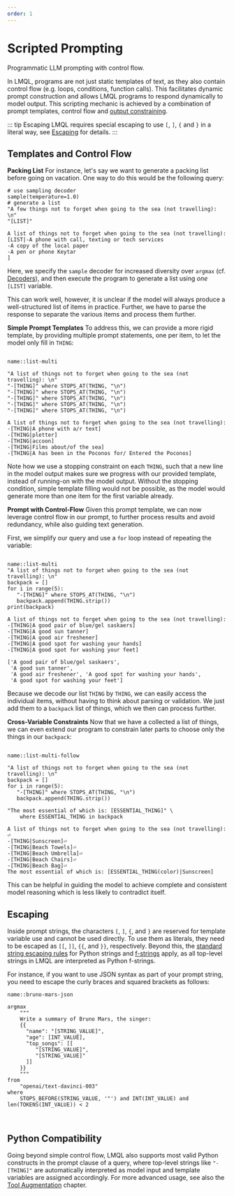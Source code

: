 ```yaml
---
order: 1
---
```

# Scripted Prompting

<div class="subtitle">Programmatic LLM prompting with control flow.</div>

In LMQL, programs are not just static templates of text, as they also contain control flow (e.g. loops, conditions, function calls). This facilitates dynamic prompt construction and allows LMQL programs to respond dynamically to model output. This scripting mechanic is achieved by a combination of prompt templates, control flow and [output constraining](constraints.md).

::: tip Escaping
LMQL requires special escaping to use `[`, `]`, `{` and `}` in a literal way, see [Escaping](#escaping) for details.
:::

## Templates and Control Flow

**Packing List** For instance, let's say we want to generate a packing list before going on vacation. One way to do this would be the following query:

```{lmql}
# use sampling decoder
sample(temperature=1.0) 
# generate a list
"A few things not to forget when going to the sea (not travelling): \n"
"[LIST]"
```
```promptdown
A list of things not to forget when going to the sea (not travelling):
[LIST|-A phone with call, texting or tech services
-A copy of the local paper
-A pen or phone Keytar
]
```

Here, we specify the `sample` decoder for increased diversity over `argmax` (cf. [Decoders](./decoding.md)), and then execute the program to generate a list using *one* `[LIST]` variable.


This can work well, however, it is unclear if the model will always produce a well-structured list of items in practice. Further, we have to parse the response to separate the various items and process them further.

**Simple Prompt Templates** To address this, we can provide a more rigid template, by providing multiple prompt statements, one per item, to let the model only fill in `THING`:

```{lmql}

name::list-multi

"A list of things not to forget when going to the sea (not travelling): \n"
"-[THING]" where STOPS_AT(THING, "\n")
"-[THING]" where STOPS_AT(THING, "\n")
"-[THING]" where STOPS_AT(THING, "\n")
"-[THING]" where STOPS_AT(THING, "\n")
"-[THING]" where STOPS_AT(THING, "\n")

```
```promptdown
A list of things not to forget when going to the sea (not travelling):
-[THING|A phone with a/r text]
-[THING|pletter]
-[THING|accoon]
-[THING|Films about/of the sea]
-[THING|A has been in the Poconos for/ Entered the Poconos]
```

Note how we use a stopping constraint on each `THING`, such that a new line in the model output makes sure we progress with our provided template, instead of running-on with the model output. Without the stopping condition, simple template filling would not be possible, as the model would generate more than one item for the first variable already.

**Prompt with Control-Flow** Given this prompt template, we can now leverage control flow in our prompt, to further process results and avoid redundancy, while also guiding text generation. 

First, we simplify our query and use a `for` loop instead of repeating the variable:

```{lmql}

name::list-multi
"A list of things not to forget when going to the sea (not travelling): \n"
backpack = []
for i in range(5):
   "-[THING]" where STOPS_AT(THING, "\n") 
   backpack.append(THING.strip())
print(backpack)

```
```promptdown
A list of things not to forget when going to the sea (not travelling):
-[THING|A good pair of blue/gel saskaers]
-[THING|A good sun tanner]
-[THING|A good air freshener]
-[THING|A good spot for washing your hands]
-[THING|A good spot for washing your feet]
```
```output
['A good pair of blue/gel saskaers', 
 'A good sun tanner', 
 'A good air freshener', 'A good spot for washing your hands', 
 'A good spot for washing your feet']
```

Because we decode our list `THING` by `THING`, we can easily access the individual items, without having to think about parsing or validation. We just add them to a `backpack` list of things, which we then can process further.


**Cross-Variable Constraints** Now that we have a collected a list of things, we can even extend our program to constrain later parts to choose only the things in our `backpack`:

```{lmql}

name::list-multi-follow

"A list of things not to forget when going to the sea (not travelling): \n"
backpack = []
for i in range(5):
   "-[THING]" where STOPS_AT(THING, "\n") 
   backpack.append(THING.strip())

"The most essential of which is: [ESSENTIAL_THING]" \
    where ESSENTIAL_THING in backpack

```
```promptdown
A list of things not to forget when going to the sea (not travelling): ⏎
-[THING|Sunscreen]⏎
-[THING|Beach Towels]⏎
-[THING|Beach Umbrella]⏎
-[THING|Beach Chairs]⏎
-[THING|Beach Bag]⏎
The most essential of which is: [ESSENTIAL_THING(color)|Sunscreen]
```

This can be helpful in guiding the model to achieve complete and consistent model reasoning which is less likely to contradict itself.

## Escaping


Inside prompt strings, the characters `[`, `]`, `{`, and `}` are reserved for template variable use and cannot be used directly. To use them as literals, they need to be escaped as `[[`, `]]`, <code><span v-pre>{{</span></code>, and `}}`, respectively. Beyond this, the [standard string escaping rules](https://www.w3schools.com/python/gloss_python_escape_characters.asp) for Python strings and [f-strings](https://peps.python.org/pep-0498/#escape-sequences) apply, as all top-level strings in LMQL are interpreted as Python f-strings.

For instance, if you want to use JSON syntax as part of your prompt string, you need to escape the curly braces and squared brackets as follows:

```{lmql}
name::bruno-mars-json

argmax 
    """
    Write a summary of Bruno Mars, the singer:
    {{
      "name": "[STRING_VALUE]",
      "age": [INT_VALUE],
      "top_songs": [[
         "[STRING_VALUE]",
         "[STRING_VALUE]"
      ]]
    }}
    """
from
    "openai/text-davinci-003" 
where
    STOPS_BEFORE(STRING_VALUE, '"') and INT(INT_VALUE) and len(TOKENS(INT_VALUE)) < 2
         
         
```

## Python Compatibility

Going beyond simple control flow, LMQL also supports most valid Python constructs in the prompt clause of a query, where top-level strings like `"-[THING]"` are automatically interpreted as model input and template variables are assigned accordingly. For more advanced usage, see also the [Tool Augmentation](./tools.md) chapter.
